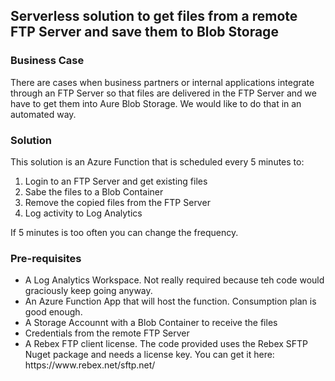 <H2>Serverless solution to get files from a remote FTP Server and save them to Blob Storage</h2>
<h3>Business Case</h3>
There are cases when business partners or internal applications integrate through an FTP Server so that files are delivered in the FTP Server and we have to get them into Aure Blob Storage.
We would like to do that in an automated way.
<h3>Solution</h3>
This solution is an Azure Function that is scheduled every 5 minutes to:
<ol>
<li>Login to an FTP Server and get existing files
<li>Sabe the files to a Blob Container
<li>Remove the copied files from the FTP Server
<li>Log activity to Log Analytics  
</ol>
If 5 minutes is too often you can change the frequency.
<h3>Pre-requisites</h3>
<ul>
<li>A Log Analytics Workspace. Not really required because teh code would graciously keep going anyway.
<li>An Azure Function App that will host the function.  Consumption plan is good enough.
<li>A Storage Accounnt with a Blob Container to receive the files
<li>Credentials from the remote FTP Server
<li>A Rebex FTP client license. The code provided uses the Rebex SFTP Nuget package and needs a license key. You can get it here: https://www.rebex.net/sftp.net/
</ul>
